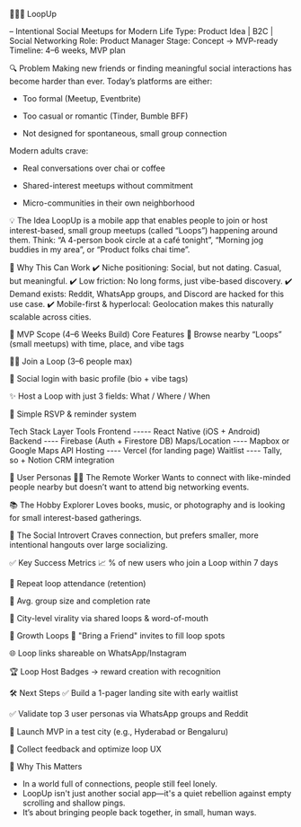 🧑‍🤝‍🧑 LoopUp

– Intentional Social Meetups for Modern Life
Type: Product Idea | B2C | Social Networking
Role: Product Manager
Stage: Concept → MVP-ready
Timeline: 4–6 weeks, MVP plan

🔍 Problem
Making new friends or finding meaningful social interactions has become harder than ever.
Today’s platforms are either:

- Too formal (Meetup, Eventbrite)

- Too casual or romantic (Tinder, Bumble BFF)

- Not designed for spontaneous, small group connection

Modern adults crave:

- Real conversations over chai or coffee

- Shared-interest meetups without commitment

- Micro-communities in their own neighborhood

💡 The Idea
LoopUp is a mobile app that enables people to join or host interest-based, small group meetups (called “Loops”) happening around them.
Think: “A 4-person book circle at a café tonight”, “Morning jog buddies in my area”, or “Product folks chai time”.

🎯 Why This Can Work
✔️ Niche positioning: Social, but not dating. Casual, but meaningful.
✔️ Low friction: No long forms, just vibe-based discovery.
✔️ Demand exists: Reddit, WhatsApp groups, and Discord are hacked for this use case.
✔️ Mobile-first & hyperlocal: Geolocation makes this naturally scalable across cities.

📐 MVP Scope (4–6 Weeks Build)
Core Features
📍 Browse nearby “Loops” (small meetups) with time, place, and vibe tags

🙋‍♂️ Join a Loop (3–6 people max)

🪪 Social login with basic profile (bio + vibe tags)

✨ Host a Loop with just 3 fields: What / Where / When

🔔 Simple RSVP & reminder system

Tech Stack
Layer	Tools
Frontend	 -----  React Native (iOS + Android)
Backend	 ----  Firebase (Auth + Firestore DB)
Maps/Location	 ----  Mapbox or Google Maps API
Hosting	 ----  Vercel (for landing page)
Waitlist  ----  Tally, so + Notion CRM integration

🎯 User Personas
👩‍💻 The Remote Worker
Wants to connect with like-minded people nearby but doesn’t want to attend big networking events.

📚 The Hobby Explorer
Loves books, music, or photography and is looking for small interest-based gatherings.

🧘 The Social Introvert
Craves connection, but prefers smaller, more intentional hangouts over large socializing.

✅ Key Success Metrics
📈 % of new users who join a Loop within 7 days

🔁 Repeat loop attendance (retention)

🤝 Avg. group size and completion rate

📍 City-level virality via shared loops & word-of-mouth

🔁 Growth Loops
📢 "Bring a Friend" invites to fill loop spots

🌐 Loop links shareable on WhatsApp/Instagram

🏆 Loop Host Badges → reward creation with recognition

🛠 Next Steps
✅ Build a 1-pager landing site with early waitlist

✅ Validate top 3 user personas via WhatsApp groups and Reddit

🚀 Launch MVP in a test city (e.g., Hyderabad or Bengaluru)

🎥 Collect feedback and optimize loop UX

💭 Why This Matters
- In a world full of connections, people still feel lonely.
- LoopUp isn't just another social app—it's a quiet rebellion against empty scrolling and shallow pings.
- It’s about bringing people back together, in small, human ways.
